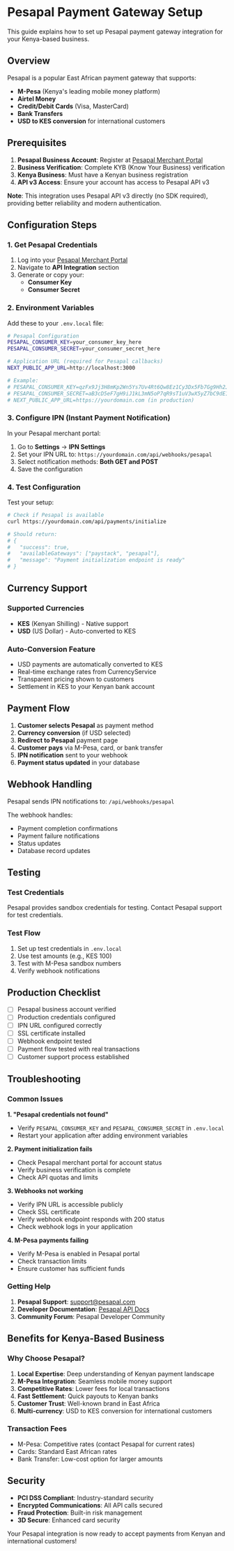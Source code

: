 # Pesapal Payment Gateway Setup

This guide explains how to set up Pesapal payment gateway integration for your Kenya-based business.

## Overview

Pesapal is a popular East African payment gateway that supports:
- **M-Pesa** (Kenya's leading mobile money platform)
- **Airtel Money** 
- **Credit/Debit Cards** (Visa, MasterCard)
- **Bank Transfers**
- **USD to KES conversion** for international customers

## Prerequisites

1. **Pesapal Business Account**: Register at [Pesapal Merchant Portal](https://www.pesapal.com)
2. **Business Verification**: Complete KYB (Know Your Business) verification
3. **Kenya Business**: Must have a Kenyan business registration
4. **API v3 Access**: Ensure your account has access to Pesapal API v3

**Note**: This integration uses Pesapal API v3 directly (no SDK required), providing better reliability and modern authentication.

## Configuration Steps

### 1. Get Pesapal Credentials

1. Log into your [Pesapal Merchant Portal](https://www.pesapal.com)
2. Navigate to **API Integration** section
3. Generate or copy your:
   - **Consumer Key**
   - **Consumer Secret**

### 2. Environment Variables

Add these to your `.env.local` file:

```bash
# Pesapal Configuration
PESAPAL_CONSUMER_KEY=your_consumer_key_here
PESAPAL_CONSUMER_SECRET=your_consumer_secret_here

# Application URL (required for Pesapal callbacks)
NEXT_PUBLIC_APP_URL=http://localhost:3000

# Example:
# PESAPAL_CONSUMER_KEY=qzFx9Jj3H8mKp2Wn5Ys7Uv4Rt6Qw8Ez1Cy3Dx5Fb7Gg9Hh2Jj4Kk6Ll8Mm0Nn2Pp4Qq6
# PESAPAL_CONSUMER_SECRET=aB3cD5eF7gH9iJ1kL3mN5oP7qR9sT1uV3wX5yZ7bC9dE1fG3hI5jK7lM9nO1pQ3rS5t
# NEXT_PUBLIC_APP_URL=https://yourdomain.com (in production)
```

### 3. Configure IPN (Instant Payment Notification)

In your Pesapal merchant portal:

1. Go to **Settings** → **IPN Settings**
2. Set your IPN URL to: `https://yourdomain.com/api/webhooks/pesapal`
3. Select notification methods: **Both GET and POST**
4. Save the configuration

### 4. Test Configuration

Test your setup:

```bash
# Check if Pesapal is available
curl https://yourdomain.com/api/payments/initialize

# Should return:
# {
#   "success": true,
#   "availableGateways": ["paystack", "pesapal"],
#   "message": "Payment initialization endpoint is ready"
# }
```

## Currency Support

### Supported Currencies
- **KES** (Kenyan Shilling) - Native support
- **USD** (US Dollar) - Auto-converted to KES

### Auto-Conversion Feature
- USD payments are automatically converted to KES
- Real-time exchange rates from CurrencyService
- Transparent pricing shown to customers
- Settlement in KES to your Kenyan bank account

## Payment Flow

1. **Customer selects Pesapal** as payment method
2. **Currency conversion** (if USD selected)
3. **Redirect to Pesapal** payment page
4. **Customer pays** via M-Pesa, card, or bank transfer
5. **IPN notification** sent to your webhook
6. **Payment status updated** in your database

## Webhook Handling

Pesapal sends IPN notifications to: `/api/webhooks/pesapal`

The webhook handles:
- Payment completion confirmations
- Payment failure notifications
- Status updates
- Database record updates

## Testing

### Test Credentials
Pesapal provides sandbox credentials for testing. Contact Pesapal support for test credentials.

### Test Flow
1. Set up test credentials in `.env.local`
2. Use test amounts (e.g., KES 100)
3. Test with M-Pesa sandbox numbers
4. Verify webhook notifications

## Production Checklist

- [ ] Pesapal business account verified
- [ ] Production credentials configured
- [ ] IPN URL configured correctly
- [ ] SSL certificate installed
- [ ] Webhook endpoint tested
- [ ] Payment flow tested with real transactions
- [ ] Customer support process established

## Troubleshooting

### Common Issues

**1. "Pesapal credentials not found"**
- Verify `PESAPAL_CONSUMER_KEY` and `PESAPAL_CONSUMER_SECRET` in `.env.local`
- Restart your application after adding environment variables

**2. Payment initialization fails**
- Check Pesapal merchant portal for account status
- Verify business verification is complete
- Check API quotas and limits

**3. Webhooks not working**
- Verify IPN URL is accessible publicly
- Check SSL certificate
- Verify webhook endpoint responds with 200 status
- Check webhook logs in your application

**4. M-Pesa payments failing**
- Verify M-Pesa is enabled in Pesapal portal
- Check transaction limits
- Ensure customer has sufficient funds

### Getting Help

1. **Pesapal Support**: support@pesapal.com
2. **Developer Documentation**: [Pesapal API Docs](https://developer.pesapal.com)
3. **Community Forum**: Pesapal Developer Community

## Benefits for Kenya-Based Business

### Why Choose Pesapal?

1. **Local Expertise**: Deep understanding of Kenyan payment landscape
2. **M-Pesa Integration**: Seamless mobile money support
3. **Competitive Rates**: Lower fees for local transactions
4. **Fast Settlement**: Quick payouts to Kenyan banks
5. **Customer Trust**: Well-known brand in East Africa
6. **Multi-currency**: USD to KES conversion for international customers

### Transaction Fees
- M-Pesa: Competitive rates (contact Pesapal for current rates)
- Cards: Standard East African rates
- Bank Transfer: Low-cost option for larger amounts

## Security

- **PCI DSS Compliant**: Industry-standard security
- **Encrypted Communications**: All API calls secured
- **Fraud Protection**: Built-in risk management
- **3D Secure**: Enhanced card security

Your Pesapal integration is now ready to accept payments from Kenyan and international customers!
